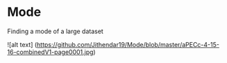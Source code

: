 # Mode
Finding a mode of a large dataset

![alt text] (https://github.com/Jithendar19/Mode/blob/master/aPECc-4-15-16-combinedV1-page0001.jpg)
